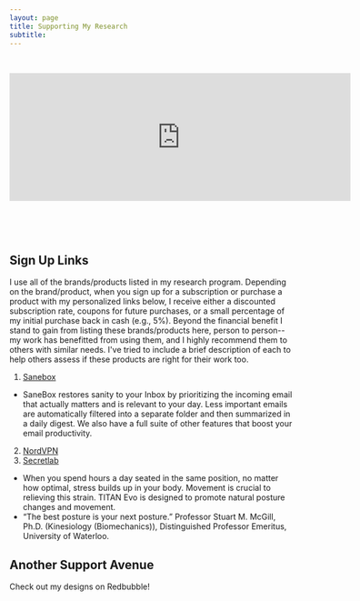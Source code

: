 ```yaml
---
layout: page
title: Supporting My Research
subtitle: 
---
```

<p>&nbsp;</p>
<iframe src="https://github.com/sponsors/gregpetruccijr/card" title="Sponsor gregpetruccijr" height="225" width="600" style="border: 0;"></iframe>
<p>&nbsp;</p>
<p>&nbsp;</p>




## Sign Up Links 
I use all of the brands/products listed in my research program. Depending on the brand/product, when you sign up for a subscription or purchase a product with my personalized links below, I receive either a discounted subscription rate, coupons for future purchases, or a small percentage of my initial purchase back in cash (e.g., 5%). Beyond the financial benefit I stand to gain from listing these brands/products here, person to person-- my work has benefitted from using them, and I highly recommend them to others with similar needs. I've tried to include a brief description of each to help others assess if these products are right for their work too.  

1. [Sanebox](https://www.sanebox.com/signup/b9ff339bf2/c)
  - SaneBox restores sanity to your Inbox by prioritizing the incoming email that actually matters and is relevant to your day. Less important emails are automatically filtered into a separate folder and then summarized in a daily digest. We also have a full suite of other features that boost your email productivity.   
2. [NordVPN](https://ref.nordvpn.com/DQvvKawvwfv)
3. [Secretlab](https://secretlabus.refr.cc/gregpetrucci)
  - When you spend  hours a day seated in the same position, no matter how optimal, stress builds up in your body. Movement is crucial to relieving this strain. TITAN Evo is designed to promote natural posture changes and movement.
  - “The best posture is your next posture.” Professor Stuart M. McGill, Ph.D. (Kinesiology (Biomechanics)), Distinguished Professor Emeritus, University of Waterloo.

## Another Support Avenue 
Check out my designs on Redbubble!
<script type="text/javascript" src="https://www.redbubble.com/assets/external_portfolio.js"></script>
<script id="rb-xzfcxvzx" type="text/javascript">new RBExternalPortfolio('www.redbubble.com', 'gpetrucci', 2, 2).renderIframe();</script>

